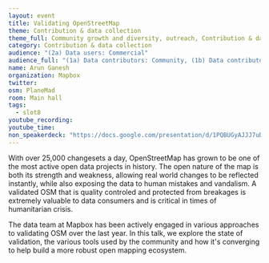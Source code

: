 ```yaml
---
layout: event
title: Validating OpenStreetMap
theme: Contribution & data collection
theme_full: Community growth and diversity, outreach, Contribution & data collection
category: Contribution & data collection
audience: "(2a) Data users: Commercial"
audience_full: "(1a) Data contributors: Community, (1b) Data contributors: Public administration (open data, data feedback...), (1c) Data contributors: Companies (data feedback, driven by need of data...), (2a) Data users: Commercial, (2b) Data users: Non-profit and public service, (2c) Data users: Personal"
name: Arun Ganesh
organization: Mapbox
twitter:
osm: PlaneMad
room: Main hall
tags:
  - slot8
youtube_recording:
youtube_time:
non_speakerdeck: "https://docs.google.com/presentation/d/1PQBUGyAJJJ7uDkTYPvGohyD3AXo5aiaLscQTrCYOrtc/pub?start=false&loop=false&delayms=30000"
---
```

With over 25,000 changesets a day, OpenStreetMap has grown to be one of the most active open data projects in history. The open nature of the map is both its strength and weakness, allowing real world changes to be reflected instantly, while also exposing the data to human mistakes and vandalism. A validated OSM that is quality controled and protected from breakages is extremely valuable to data consumers and is critical in times of humanitarian crisis.

The data team at Mapbox has been actively engaged in various approaches to validating OSM over the last year. In this talk, we explore the state of validation, the various tools used by the community and how it's converging to help build a more robust open mapping ecosystem.

